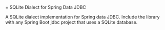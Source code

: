 = SQLite Dialect for Spring Data JDBC

A SQLite dialect implementation for Spring data JDBC. Include the library with any Spring Boot jdbc project that uses a SQLite database.
